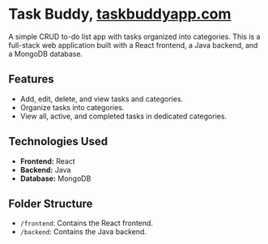 # Task Buddy, [taskbuddyapp.com](https://taskbuddyapp.com)

A simple CRUD to-do list app with tasks organized into categories. This is a full-stack web application built with a React frontend, a Java backend, and a MongoDB database.

## Features
- Add, edit, delete, and view tasks and categories.
- Organize tasks into categories.
- View all, active, and completed tasks in dedicated categories.

## Technologies Used
- **Frontend:** React 
- **Backend:** Java 
- **Database:** MongoDB

## Folder Structure
- `/frontend`: Contains the React frontend.
- `/backend`: Contains the Java backend.
